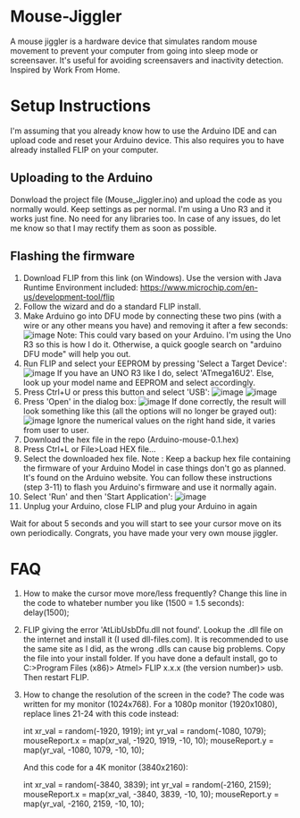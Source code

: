 Mouse-Jiggler
=============
A mouse jiggler is a hardware device that simulates random mouse movement to prevent your computer from going into sleep mode or screensaver. 
It's useful for avoiding screensavers and inactivity detection.
Inspired by Work From Home.

Setup Instructions
============

I'm assuming that you already know how to use the Arduino IDE and can upload code and reset your Arduino device. This also requires you to have already installed FLIP on your computer.

Uploading to the Arduino
------------------------

Donwload the project file (Mouse_Jiggler.ino) and upload the code as you normally would. Keep settings as per normal. I'm using a Uno R3 and it works just fine. No need for any libraries too. 
In case of any issues, do let me know so that I may rectify them as soon as possible.

Flashing the firmware
---------------------

1. Download FLIP from this link (on Windows). Use the version with Java Runtime Environment included:
https://www.microchip.com/en-us/development-tool/flip
2. Follow the wizard and do a standard FLIP install.
3. Make Arduino go into DFU mode by connecting these two pins (with a wire or any other means you have) and removing it after a few seconds:
![image](https://github.com/CodeSpark99/Mouse-Jiggler/assets/90392920/55e9d55c-5fcc-4385-a544-118cf081b862)
Note: This could vary based on your Arduino. I'm using the Uno R3 so this is how I do it. Otherwise, a quick google search on "arduino <model name> DFU mode" will help you out.
4. Run FLIP and select your EEPROM by pressing 'Select a Target Device':
![image](https://github.com/CodeSpark99/Mouse-Jiggler/assets/90392920/a96a923c-56c6-4c4a-93e4-112750dec4c4)
If you have an UNO R3 like I do, select 'ATmega16U2'. Else, look up your model name and EEPROM and select accordingly.
5. Press Ctrl+U or press this button and select 'USB':
![image](https://github.com/CodeSpark99/Mouse-Jiggler/assets/90392920/83e96794-8aa8-4e37-861a-a20327d0ee02)
![image](https://github.com/CodeSpark99/Mouse-Jiggler/assets/90392920/60e2ec4c-322d-4368-88c4-ff855d13c754)
6. Press 'Open' in the dialog box:
![image](https://github.com/CodeSpark99/Mouse-Jiggler/assets/90392920/bb015968-97cc-4084-98a3-fa1cb0fdbdbd)
If done correctly, the result will look something like this (all the options will no longer be grayed out):
![image](https://github.com/CodeSpark99/Mouse-Jiggler/assets/90392920/eb950cfd-4654-4c6d-b026-ae63b6112f9a)
Ignore the numerical values on the right hand side, it varies from user to user.
7. Download the hex file in the repo (Arduino-mouse-0.1.hex) 
8. Press Ctrl+L or File>Load HEX file...
9. Select the downloaded hex file.
Note : Keep a backup hex file containing the firmware of your Arduino Model in case things don't go as planned. It's found on the Arduino website. You can follow these instructions (step 3-11) to flash you Arduino's firmware and use it normally again.
10. Select 'Run' and then 'Start Application':
![image](https://github.com/CodeSpark99/Mouse-Jiggler/assets/90392920/91415da6-6c81-42cf-823d-e45dfcdb6012)
11. Unplug your Arduino, close FLIP and plug your Arduino in again

Wait for about 5 seconds and you will start to see your cursor move on its own periodically.
Congrats, you have made your very own mouse jiggler.

FAQ
===

1. How to make the cursor move more/less frequently?
   Change this line in the code to whateber number you like (1500 = 1.5 seconds):
   delay(1500);
2. FLIP giving the error 'AtLibUsbDfu.dll not found'.
   Lookup the .dll file on the internet and install it (I used dll-files.com). It is recommended to use the same site as I did, as the wrong .dlls can cause big problems. Copy the file into your install folder. If you 
   have done a default install, go to C:>Program Files (x86)> Atmel> FLIP x.x.x (the version number)> usb. Then restart FLIP.
3. How to change the resolution of the screen in the code?
   The code was written for my monitor (1024x768). For a 1080p monitor (1920x1080), replace lines 21-24 with this code instead:
   
   int xr_val = random(-1920, 1919);
   int yr_val = random(-1080, 1079);
   mouseReport.x = map(xr_val, -1920, 1919, -10, 10);
   mouseReport.y = map(yr_val, -1080, 1079, -10, 10);

   And this code for a 4K monitor (3840x2160):

    int xr_val = random(-3840, 3839);
    int yr_val = random(-2160, 2159);
    mouseReport.x = map(xr_val, -3840, 3839, -10, 10);
    mouseReport.y = map(yr_val, -2160, 2159, -10, 10);

   

